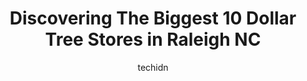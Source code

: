 ---
layout: ampstory
image: https://i0.wp.com/www.depkes.org/wp-content/uploads/2023/06/dollar-tree-0-in-raleigh-nc-1685966223.jpeg?resize=640,853
author: techidn
featured: false
description: Discover the impressive array of Dollar Tree options in Raleigh NC, where you can find 10 of the largest Dollar Tree establishments in the area. From renowned classics to hidden gems, Raleig
title: Discovering The Biggest 10 Dollar Tree Stores in Raleigh NC
cover:
   title: Discovering The Biggest 10 Dollar Tree Stores in Raleigh NC
   subtitle: Rickpate
   background: https://www.depkes.org/wp-content/uploads/2023/06/dollar-tree-0-in-raleigh-nc-1685966223.jpeg

pages: 
 - layout: thirds
   top: <h1>#1 Dollar Tree</h1>
   bottom: "<p>So yesterday was interesting, I went to this particular Dollar Tree to purchase bottles of water. There was a white lady who checked out two women that were together that</p>"
   background: https://www.depkes.org/wp-content/uploads/2023/06/dollar-tree-1-in-raleigh-nc-1685966223.jpeg
   backgroundblur: true
 - layout: thirds
   top: <h1>#2 Dollar Tree</h1>
   bottom: "<p>1543 US-70, Garner, NC 27529, United States</p>"
   background: https://www.depkes.org/wp-content/uploads/2023/06/dollar-tree-2-in-raleigh-nc-1685966224.jpeg
   cta:
      link: https://www.depkes.org/blog/discovering-the-biggest-10-dollar-tree-stores-in-raleigh-nc/
      text: Discovering The Biggest 10 Dollar Tree Stores in Raleigh NC
 - layout: thirds
   top: <h1>#3 Dollar Tree</h1>
   bottom: "<p>1721 New Hope Church Rd Ste 104, Raleigh, NC 27609, United States</p>"
   background: https://www.depkes.org/wp-content/uploads/2023/06/dollar-tree-3-in-raleigh-nc-1685966224.jpeg
   cta:
      link: https://www.depkes.org/blog/discovering-the-biggest-10-dollar-tree-stores-in-raleigh-nc/
      text: Discovering The Biggest 10 Dollar Tree Stores in Raleigh NC
 - layout: thirds
   top: <h1>#4 Dollar Tree</h1>
   bottom: "<p>1905 Poole Rd, Raleigh, NC 27610, United States</p>"
   background: https://images.unsplash.com/photo-1547366785-564103df7e13?ixlib=rb-4.0.3&ixid=MnwxMjA3fDB8MHxwaG90by1wYWdlfHx8fGVufDB8fHx8&auto=format&fit=crop&w=640&h=853&q=80
   cta:
      link: https://www.depkes.org/blog/discovering-the-biggest-10-dollar-tree-stores-in-raleigh-nc/
      text: Discovering The Biggest 10 Dollar Tree Stores in Raleigh NC
 - layout: thirds
   top: <h1>#5 Dollar Tree</h1>
   bottom: "<p>6421 Triangle Plantation Dr Ste 100, Raleigh, NC 27616, United States</p>"
   background: https://images.unsplash.com/photo-1496096265110-f83ad7f96608?ixlib=rb-4.0.3&ixid=MnwxMjA3fDB8MHxwaG90by1wYWdlfHx8fGVufDB8fHx8&auto=format&fit=crop&w=640&h=853&q=80
   cta:
      link: https://www.depkes.org/blog/discovering-the-biggest-10-dollar-tree-stores-in-raleigh-nc/
      text: Discovering The Biggest 10 Dollar Tree Stores in Raleigh NC
 - layout: thirds
   top: <h1>#6 Dollar Tree</h1>
   bottom: "<p>7821 Alexander Prom Pl, Raleigh, NC 27617, United States</p>"
   background: https://images.unsplash.com/photo-1549241520-425e3dfc01cb?ixlib=rb-4.0.3&ixid=MnwxMjA3fDB8MHxwaG90by1wYWdlfHx8fGVufDB8fHx8&auto=format&fit=crop&w=640&h=853&q=80
   cta:
      link: https://www.depkes.org/blog/discovering-the-biggest-10-dollar-tree-stores-in-raleigh-nc/
      text: Discovering The Biggest 10 Dollar Tree Stores in Raleigh NC
 - layout: thirds
   top: <h1>#7 Dollar Tree</h1>
   bottom: "<p>3501 Capital Blvd #102, Raleigh, NC 27604, United States</p>"
   background: https://images.unsplash.com/photo-1522441815192-d9f04eb0615c?ixlib=rb-4.0.3&ixid=MnwxMjA3fDB8MHxwaG90by1wYWdlfHx8fGVufDB8fHx8&auto=format&fit=crop&w=640&h=853&q=80
   cta:
      link: https://www.depkes.org/blog/discovering-the-biggest-10-dollar-tree-stores-in-raleigh-nc/
      text: Discovering The Biggest 10 Dollar Tree Stores in Raleigh NC
 - layout: thirds
   middle: Continue reading...
   background: https://images.unsplash.com/photo-1564951434112-64d74cc2a2d7?ixlib=rb-4.0.3&ixid=MnwxMjA3fDB8MHxwaG90by1wYWdlfHx8fGVufDB8fHx8&auto=format&fit=crop&w=640&h=853&q=80
   cta:
      link: https://www.depkes.org/blog/discovering-the-biggest-10-dollar-tree-stores-in-raleigh-nc/
      text: Discovering The Biggest 10 Dollar Tree Stores in Raleigh NC
      
---